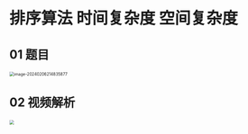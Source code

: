 # 排序算法 时间复杂度 空间复杂度 



## 01 题目

<img src="https://cvp.oss-cn-shanghai.aliyuncs.com/picgo/202402062148005.png" alt="image-20240206214835877" style="zoom:50%;" />



## 02 视频解析

<img src="https://cvp.oss-cn-shanghai.aliyuncs.com/picgo/202402070827463.png" style="zoom:50%;" />

